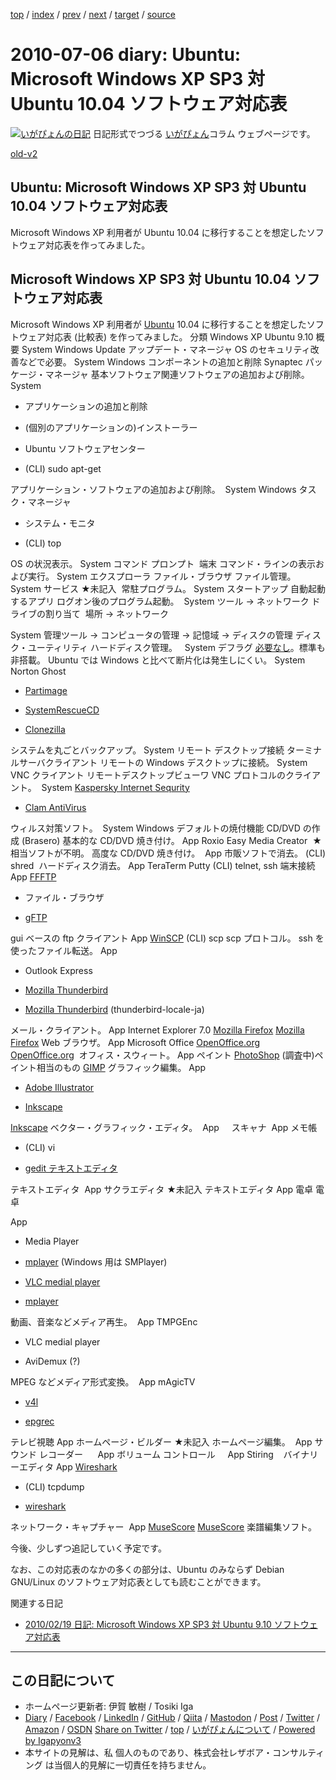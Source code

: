 [top](../index.html) 
 / [index](index.html) 
 / [prev](ig100701.html) 
 / [next](ig100708.html) 
 / [target](https://www.igapyon.jp/igapyon/diary/2010/ig100706.html) 
 / [source](https://github.com/igapyon/diary/blob/master/2010/ig100706.src.md) 

2010-07-06 diary: Ubuntu: Microsoft Windows XP SP3 対 Ubuntu 10.04 ソフトウェア対応表
=====================================================================================================
[![いがぴょんの日記](https://www.igapyon.jp/igapyon/diary/images/iga202308_128.jpg "いがぴょん")](https://www.igapyon.jp/igapyon/diary/memo/memoigapyon.html) 日記形式でつづる [いがぴょん](https://www.igapyon.jp/igapyon/diary/memo/memoigapyon.html)コラム ウェブページです。

[old-v2](ig100706-orig.html)

## Ubuntu: Microsoft Windows XP SP3 対 Ubuntu 10.04 ソフトウェア対応表

Microsoft Windows XP 利用者が Ubuntu 10.04 に移行することを想定したソフトウェア対応表を作ってみました。


## Microsoft Windows XP SP3 対 Ubuntu 10.04 ソフトウェア対応表

Microsoft Windows XP 利用者が [Ubuntu](https://www.igapyon.jp/igapyon/diary/keyword/ubuntu.html) 10.04 に移行することを想定したソフトウェア対応表
(比較表) を作ってみました。
分類
Windows XP
Ubuntu 9.10
概要
System
Windows Update
アップデート・マネージャ
OS のセキュリティ改善などで必要。
System
Windows コンポーネントの追加と削除
Synaptec パッケージ・マネージャ
基本ソフトウェア関連ソフトウェアの追加および削除。
System

      
* アプリケーションの追加と削除
        
* (個別のアプリケーションの)インストーラー
      

      

      
* Ubuntu ソフトウェアセンター
        
* (CLI) sudo apt-get
      

      
アプリケーション・ソフトウェアの追加および削除。 
System
Windows タスク・マネージャ 

      
* システム・モニタ
        
* (CLI) top
      

      
OS の状況表示。
System
コマンド プロンプト 
端末
コマンド・ラインの表示および実行。
System
エクスプローラ
ファイル・ブラウザ
ファイル管理。
System
サービス
★未記入 
常駐プログラム。
System
スタートアップ
自動起動するアプリ
ログオン後のプログラム起動。 
System
ツール -> ネットワーク ドライブの割り当て 
場所 -> ネットワーク

System
管理ツール -> コンピュータの管理 ->
      記憶域 -> ディスクの管理
ディスク・ユーティリティ
ハードディスク管理。  
System
デフラグ
[必要なし](http://www.obenri.com/_dialy/linux_defrag.html)。標準も非搭載。
Ubuntu では Windows と比べて断片化は発生しにくい。
System
Norton Ghost

      
* [Partimage](http://www.partimage.org/)
        
* [SystemRescueCD](http://www.sysresccd.org/)
        
* [Clonezilla](http://clonezilla.org/)
      

      
システムを丸ごとバックアップ。
System
リモート デスクトップ接続
ターミナルサーバクライアント
リモートの Windows デスクトップに接続。
System
VNC クライアント
リモートデスクトップビューワ
VNC プロトコルのクライアント。 
System
[Kaspersky Internet Sequrity](http://www.just-kaspersky.jp/products/)

      
* [Clam AntiVirus](http://www.clamav.net/lang/en/)
      

      
ウィルス対策ソフト。 
System
Windows デフォルトの焼付機能
CD/DVD の作成 (Brasero)
基本的な CD/DVD 焼き付け。
App
Roxio Easy Media Creator 
★相当ソフトが不明。
高度な CD/DVD 焼き付け。 
App
市販ソフトで消去。
(CLI) shred 
ハードディスク消去。
App
TeraTerm
      Putty
(CLI) telnet, ssh
端末接続
App
[FFFTP](http://www2.biglobe.ne.jp/~sota/ffftp.html)

      
* ファイル・ブラウザ
        
* [gFTP](http://gftp.seul.org/)
      

      
gui ベースの ftp クライアント
App
[WinSCP](http://winscp.net/eng/docs/lang:jp)
(CLI) scp
scp プロトコル。 ssh を使ったファイル転送。
App

      
* Outlook Express
        
* [Mozilla Thunderbird](http://mozilla.jp/thunderbird/)
      

      

      
* [Mozilla Thunderbird](http://mozilla.jp/thunderbird/)
        (thunderbird-locale-ja)
      

      
メール・クライアント。
App
Internet Explorer 7.0
      [Mozilla Firefox](http://mozilla.jp/firefox/)
[Mozilla Firefox](http://mozilla.jp/firefox/)
Web ブラウザ。
App
Microsoft Office
      [OpenOffice.org](http://ja.openoffice.org/) 
[OpenOffice.org](http://ja.openoffice.org/) 
オフィス・スウィート。
App
ペイント
      [PhotoShop](http://www.adobe.com/jp/joc/pscs4/)
(調査中)ペイント相当のもの
      [GIMP](http://www.gimp.org/)
グラフィック編集。
App

      
* [Adobe Illustrator](http://www.adobe.com/jp/products/illustrator/)
        
* [Inkscape](http://inkscape.org/) 
      

      
[Inkscape](http://inkscape.org/)
ベクター・グラフィック・エディタ。 
App
 
 
スキャナ 
App
メモ帳

      
* (CLI) vi
        
* [gedit テキストエディタ](http://projects.gnome.org/gedit/)
      

      
テキストエディタ 
App
サクラエディタ
★未記入
テキストエディタ
App
電卓
電卓

App

      
* Media Player
        
* [mplayer](http://www.mplayerhq.hu/) (Windows 用は SMPlayer)
      

      

      
* [VLC medial player](http://www.videolan.org/vlc/)
        
* [mplayer](http://www.mplayerhq.hu/)
      

      
動画、音楽などメディア再生。 
App
TMPGEnc

      
* VLC medial player
        
* AviDemux (?)
      

      
MPEG などメディア形式変換。 
App
mAgicTV

      
* [v4l](http://linux.bytesex.org/v4l2/)
        
* [epgrec](http://www.mda.or.jp/epgrec/)
      

      
テレビ視聴
App
ホームページ・ビルダー
★未記入
ホームページ編集。 
App
サウンド レコーダー 
 
 
App
ボリューム コントロール
 
 
App
Stiring 
 
バイナリーエディタ
App
[Wireshark](http://www.wireshark.org/)

      
* (CLI) tcpdump
        
* [wireshark](http://www.wireshark.org/)
      

      
ネットワーク・キャプチャー 
App
[MuseScore](http://musescore.org/ja)
[MuseScore](http://musescore.org/ja)
楽譜編集ソフト。 

今後、少しずつ追記していく予定です。

なお、この対応表のなかの多くの部分は、Ubuntu のみならず Debian GNU/Linux のソフトウェア対応表としても読むことができます。

関連する日記

* [2010/02/19 日記: Microsoft Windows XP SP3 対 Ubuntu 9.10 ソフトウェア対応表](ig100219.html)


----------------------------------------------------------------------------------------------------

## この日記について

* ホームページ更新者: 伊賀 敏樹 / Tosiki Iga
* [Diary](https://www.igapyon.jp/igapyon/diary/) / [Facebook](https://www.facebook.com/igapyon) / [LinkedIn](https://www.linkedin.com/in/toshikiiga) / [GitHub](https://github.com/igapyon) / [Qiita](https://qiita.com/igapyon) / [Mastodon](https://social.vivaldi.net/@igapyon) / [Post](https://post.news/igapyon) / [Twitter](https://twitter.com/ToshikiIga) / [Amazon](https://www.amazon.co.jp/%E4%BC%8A%E8%B3%80-%E6%95%8F%E6%A8%B9/e/B004LTQWCQ) / [OSDN](https://ja.osdn.net/users/iga/)
[Share on Twitter](https://twitter.com/intent/tweet?hashtags=igapyon%2Cdiary%2C%E3%81%84%E3%81%8C%E3%81%B4%E3%82%87%E3%82%93&text=Ubuntu%3A+Microsoft+Windows+XP+SP3+%E5%AF%BE+Ubuntu+10.04+%E3%82%BD%E3%83%95%E3%83%88%E3%82%A6%E3%82%A7%E3%82%A2%E5%AF%BE%E5%BF%9C%E8%A1%A8&url=https%3A%2F%2Fwww.igapyon.jp%2Figapyon%2Fdiary%2F2010%2Fig100706.html) / [top](../index.html) / [いがぴょんについて](https://www.igapyon.jp/igapyon/diary/memo/memoigapyon.html) / [Powered by Igapyonv3](https://github.com/igapyon/igapyonv3)
* 本サイトの見解は、私 個人のものであり、株式会社レザボア・コンサルティング は当個人的見解に一切責任を持ちません。 
